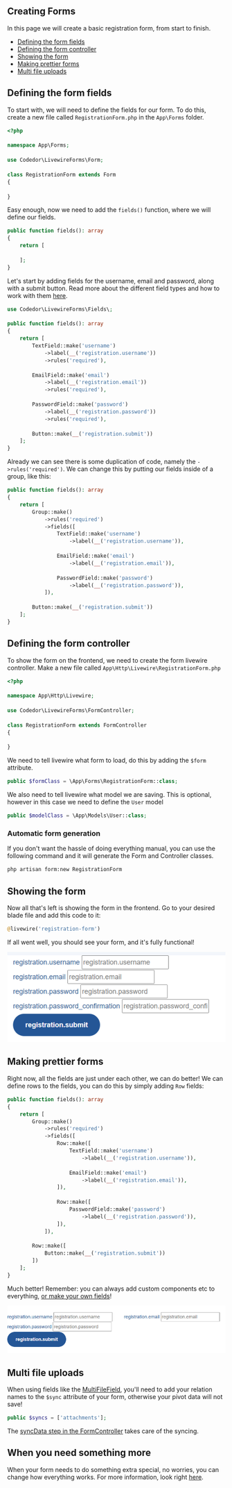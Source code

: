 ## Creating Forms
In this page we will create a basic registration form, from start to finish.

* [Defining the form fields](#defining-the-form-fields)
* [Defining the form controller](#defining-the-form-controller)
* [Showing the form](#showing-the-form)
* [Making prettier forms](#making-prettier-forms)
* [Multi file uploads](#multi-file-uploads)

## <a name="defining-the-form-fields"></a>Defining the form fields

To start with, we will need to define the fields for our form. To do this, create a new file called `RegistrationForm.php` in the `App\Forms` folder.

```php
<?php

namespace App\Forms;

use Codedor\LivewireForms\Form;

class RegistrationForm extends Form
{

}
```

Easy enough, now we need to add the `fields()` function, where we will define our fields.

```php
public function fields(): array
{
    return [

    ];
}
```

Let's start by adding fields for the username, email and password, along with a submit button.
Read more about the different field types and how to work with them [here](fields.md).

```php
use Codedor\LivewireForms\Fields\;

public function fields(): array
{
    return [
        TextField::make('username')
            ->label(__('registration.username'))
            ->rules('required'),

        EmailField::make('email')
            ->label(__('registration.email'))
            ->rules('required'),

        PasswordField::make('password')
            ->label(__('registration.password'))
            ->rules('required'),

        Button::make(__('registration.submit'))
    ];
}
```

Already we can see there is some duplication of code, namely the `->rules('required')`.
We can change this by putting our fields inside of a group, like this:

```php
public function fields(): array
{
    return [
        Group::make()
            ->rules('required')
            ->fields([
                TextField::make('username')
                    ->label(__('registration.username')),

                EmailField::make('email')
                    ->label(__('registration.email')),

                PasswordField::make('password')
                    ->label(__('registration.password')),
            ]),

        Button::make(__('registration.submit'))
    ];
}
```

## <a name="defining-the-form-controller"></a>Defining the form controller
To show the form on the frontend, we need to create the form livewire controller.
Make a new file called `App\Http\Livewire\RegistrationForm.php`

```php
<?php

namespace App\Http\Livewire;

use Codedor\LivewireForms\FormController;

class RegistrationForm extends FormController
{

}
```

We need to tell livewire what form to load, do this by adding the `$form` attribute.

```php
public $formClass = \App\Forms\RegistrationForm::class;
```

We also need to tell livewire what model we are saving.
This is optional, however in this case we need to define the `User` model
```php
public $modelClass = \App\Models\User::class;
```

### Automatic form generation
If you don't want the hassle of doing everything manual, you can use the following command and it will generate the Form and Controller classes.

```bash
php artisan form:new RegistrationForm
```


## <a name="showing-the-form"></a>Showing the form
Now all that's left is showing the form in the frontend.
Go to your desired blade file and add this code to it:

```php
@livewire('registration-form')
```

If all went well, you should see your form, and it's fully functional!

![frontend-view](images/frontend-form.png)

## <a name="making-prettier-forms"></a>Making prettier forms
Right now, all the fields are just under each other, we can do better!
We can define rows to the fields, you can do this by simply adding `Row` fields:

```php
public function fields(): array
{
    return [
        Group::make()
            ->rules('required')
            ->fields([
                Row::make([
                    TextField::make('username')
                        ->label(__('registration.username')),

                    EmailField::make('email')
                        ->label(__('registration.email')),
                ]),

                Row::make([
                    PasswordField::make('password')
                        ->label(__('registration.password')),
                ]),
            ]),

        Row::make([
            Button::make(__('registration.submit'))
        ])
    ];
}
```

Much better!
Remember: you can always add custom components etc to everything, [or make your own fields](custom-fields.md)!

![frontend-view](images/frontend-form-pretty.png)

## <a name="multi-file-uploads"></a>Multi file uploads
When using fields like the [MultiFileField](fields.md#multi-file-field), you'll need to add your relation names to the `$sync` attribute of your form, otherwise your pivot data will not save!

```php
public $syncs = ['attachments'];
```

The [syncData step in the FormController](form-controllers.md#sync-data) takes care of the syncing.

## <a name="something-more"></a>When you need something more
When your form needs to do something extra special, no worries, you can change how everything works.
For more information, look right [here](form-controllers.md).

